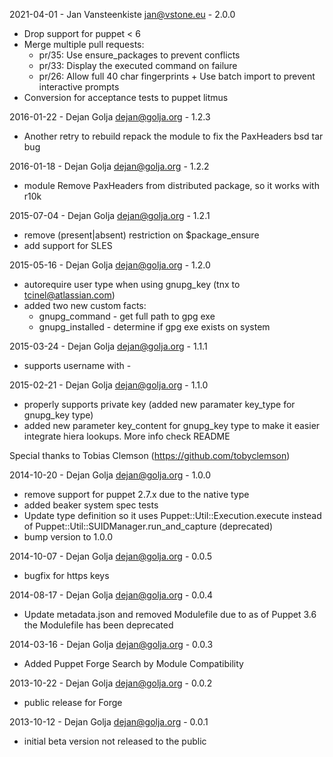 2021-04-01 - Jan Vansteenkiste <jan@vstone.eu> - 2.0.0
* Drop support for puppet < 6
* Merge multiple pull requests:
  * pr/35: Use ensure_packages to prevent conflicts
  * pr/33: Display the executed command on failure
  * pr/26: Allow full 40 char fingerprints  + Use batch import to prevent interactive prompts
* Conversion for acceptance tests to puppet litmus

2016-01-22 - Dejan Golja <dejan@golja.org> - 1.2.3
* Another retry to rebuild repack the module to fix the PaxHeaders bsd tar bug

2016-01-18 - Dejan Golja <dejan@golja.org> - 1.2.2
* module Remove PaxHeaders from distributed package, so it works with r10k

2015-07-04 - Dejan Golja <dejan@golja.org> - 1.2.1
* remove (present|absent) restriction on $package_ensure
* add support for SLES

2015-05-16 - Dejan Golja <dejan@golja.org> - 1.2.0
* autorequire user type when using gnupg_key (tnx to tcinel@atlassian.com)
* added two new custom facts:
  * gnupg_command - get full path to gpg exe
  * gnupg_installed - determine if gpg exe exists on system

2015-03-24 - Dejan Golja <dejan@golja.org> - 1.1.1
* supports username with -

2015-02-21 - Dejan Golja <dejan@golja.org> - 1.1.0
* properly supports private key (added new paramater key_type
  for gnupg_key type)
* added new parameter key_content for gnupg_key type
  to make it easier integrate hiera lookups. More info check README

Special thanks to Tobias Clemson (https://github.com/tobyclemson)

2014-10-20 - Dejan Golja <dejan@golja.org> - 1.0.0
* remove support for puppet 2.7.x due to the native type
* added beaker system spec tests
* Update type definition so it uses Puppet::Util::Execution.execute
  instead of Puppet::Util::SUIDManager.run_and_capture (deprecated)
* bump version to 1.0.0

2014-10-07 - Dejan Golja <dejan@golja.org> - 0.0.5
* bugfix for https keys

2014-08-17 - Dejan Golja <dejan@golja.org> - 0.0.4
* Update metadata.json and removed Modulefile due to 
  as of Puppet 3.6 the Modulefile has been deprecated

2014-03-16 - Dejan Golja <dejan@golja.org> - 0.0.3
* Added Puppet Forge Search by Module Compatibility

2013-10-22 - Dejan Golja <dejan@golja.org> - 0.0.2
* public release for Forge

2013-10-12 - Dejan Golja <dejan@golja.org> - 0.0.1
* initial beta version not released to the public
